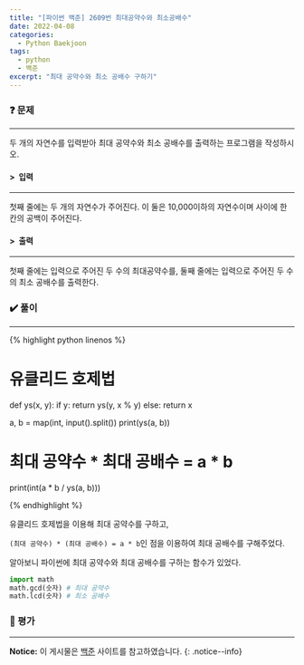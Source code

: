 ```yaml
---
title: "[파이썬 백준] 2609번 최대공약수와 최소공배수"
date: 2022-04-08
categories:
  - Python Baekjoon
tags:
  - python
  - 백준
excerpt: "최대 공약수와 최소 공배수 구하기"
---
```


### ❓ 문제

---

두 개의 자연수를 입력받아 최대 공약수와 최소 공배수를 출력하는 프로그램을 작성하시오.<br>


#### > &nbsp;입력

---

첫째 줄에는 두 개의 자연수가 주어진다. 이 둘은 10,000이하의 자연수이며 사이에 한 칸의 공백이 주어진다.<br>


#### > &nbsp;출력

---

첫째 줄에는 입력으로 주어진 두 수의 최대공약수를, 둘째 줄에는 입력으로 주어진 두 수의 최소 공배수를 출력한다.<br>


### ✔️ 풀이

---

{% highlight python linenos %}

# 유클리드 호제법
def ys(x, y):
    if y:
        return ys(y, x % y)
    else:
        return x

a, b = map(int, input().split())
print(ys(a, b))
# 최대 공약수 * 최대 공배수 = a * b
print(int(a * b / ys(a, b)))

{% endhighlight %}

유클리드 호제법을 이용해 최대 공약수를 구하고, 

`(최대 공약수) * (최대 공배수) = a * b`인 점을 이용하여 최대 공배수를 구해주었다.

알아보니 파이썬에 최대 공약수와 최대 공배수를 구하는 함수가 있었다.

```python
import math
math.gcd(숫자) # 최대 공약수
math.lcd(숫자) # 최소 공배수
```

### 💬 평가

---



**Notice:** 이 게시물은 [백준](https://www.acmicpc.net/problem/2609) 사이트를 참고하였습니다.
{: .notice--info}
